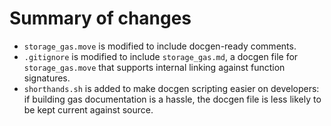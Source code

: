 # Summary of changes

* `storage_gas.move` is modified to include docgen-ready comments.
* `.gitignore` is modified to include `storage_gas.md`, a docgen file for `storage_gas.move` that supports internal linking against function signatures.
* `shorthands.sh` is added to make docgen scripting easier on developers: if building gas documentation is a hassle, the docgen file is less likely to be kept current against source.